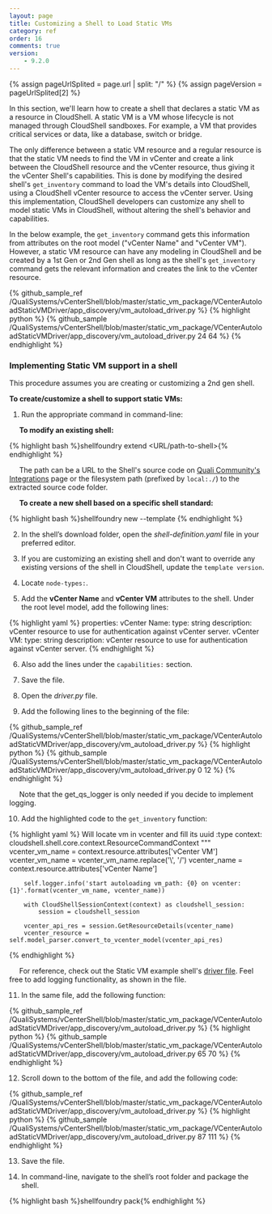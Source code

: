 ```yaml
---
layout: page
title: Customizing a Shell to Load Static VMs
category: ref
order: 16
comments: true
version:
    - 9.2.0
---
```


{% assign pageUrlSplited = page.url | split: "/" %}
{% assign pageVersion = pageUrlSplited[2] %}

In this section, we'll learn how to create a shell that declares a static VM as a resource in CloudShell. A static VM is a VM whose lifecycle is not managed through CloudShell sandboxes. For example, a VM that provides critical services or data, like a database, switch or bridge.


The only difference between a static VM resource and a regular resource is that the static VM needs to find the VM in vCenter and create a link between the CloudShell resource and the vCenter resource, thus giving it the vCenter Shell's capabilities. This is done by modifying the desired shell's `get_inventory` command to load the VM's details into CloudShell, using a CloudShell vCenter resource to access the vCenter server. Using this implementation, CloudShell developers can customize any shell to model static VMs in CloudShell, without altering the shell's behavior and capabilities.
 

In the below example, the `get_inventory` command gets this information from attributes on the root model ("vCenter Name" and "vCenter VM"). However, a static VM resource can have any modeling in CloudShell and be created by a 1st Gen or 2nd Gen shell as long as the shell's `get_inventory` command gets the relevant information and creates the link to the vCenter resource.

{% github_sample_ref /QualiSystems/vCenterShell/blob/master/static_vm_package/VCenterAutoloadStaticVMDriver/app_discovery/vm_autoload_driver.py %}
{% highlight python %}
{% github_sample /QualiSystems/vCenterShell/blob/master/static_vm_package/VCenterAutoloadStaticVMDriver/app_discovery/vm_autoload_driver.py 24 64  %}
{% endhighlight %}
 
### Implementing Static VM support in a shell

This procedure assumes you are creating or customizing a 2nd gen shell.

**To create/customize a shell to support static VMs:**

1) Run the appropriate command in command-line:

&nbsp;&nbsp;&nbsp;&nbsp;&nbsp;**To modify an existing shell:**

{% highlight bash %}shellfoundry extend <URL/path-to-shell>{% endhighlight %}

&nbsp;&nbsp;&nbsp;&nbsp;&nbsp;The path can be a URL to the Shell's source code on [Quali Community's Integrations](https://community.quali.com/integrations) page or the filesystem path (prefixed by `local:./`) to the extracted source code folder.

&nbsp;&nbsp;&nbsp;&nbsp;&nbsp;**To create a new shell based on a specific shell standard:**

{% highlight bash %}shellfoundry new <Shell-name> --template <template-name>{% endhighlight %}

2) In the shell’s download folder, open the *shell-definition.yaml* file in your preferred editor.

3) If you are customizing an existing shell and don't want to override any existing versions of the shell in CloudShell, update the `template version`.

4) Locate `node-types:`.

5) Add the **vCenter Name** and **vCenter VM** attributes to the shell. Under the root level model, add the following lines:

{% highlight yaml %}
properties:
  vCenter Name:
    type: string
    description: vCenter resource to use for authentication against vCenter server.
  vCenter VM:
    type: string
    description: vCenter resource to use for authentication against vCenter server.
{% endhighlight %}

6) Also add the lines under the `capabilities:` section.

7) Save the file.

8) Open the *driver.py* file.

9) Add the following lines to the beginning of the file:

{% github_sample_ref /QualiSystems/vCenterShell/blob/master/static_vm_package/VCenterAutoloadStaticVMDriver/app_discovery/vm_autoload_driver.py %}
{% highlight python %}
{% github_sample /QualiSystems/vCenterShell/blob/master/static_vm_package/VCenterAutoloadStaticVMDriver/app_discovery/vm_autoload_driver.py 0 12  %}
{% endhighlight %}

&nbsp;&nbsp;&nbsp;&nbsp;&nbsp;Note that the get_qs_logger is only needed if you decide to implement logging.

10) Add the highlighted code to the `get_inventory` function:

{% highlight yaml %}
        Will locate vm in vcenter and fill its uuid
        :type context: cloudshell.shell.core.context.ResourceCommandContext
        """
        vcenter_vm_name = context.resource.attributes['vCenter VM']
        vcenter_vm_name = vcenter_vm_name.replace('\\', '/')
        vcenter_name = context.resource.attributes['vCenter Name']

        self.logger.info('start autoloading vm_path: {0} on vcenter: {1}'.format(vcenter_vm_name, vcenter_name))

        with CloudShellSessionContext(context) as cloudshell_session:
            session = cloudshell_session

        vcenter_api_res = session.GetResourceDetails(vcenter_name)
        vcenter_resource = self.model_parser.convert_to_vcenter_model(vcenter_api_res)
{% endhighlight %}

&nbsp;&nbsp;&nbsp;&nbsp;&nbsp;For reference, check out the Static VM example shell's [driver file](https://github.com/QualiSystems/vCenterShell/blob/master/static_vm_package/VCenterAutoloadStaticVMDriver/app_discovery/vm_autoload_driver.py#L17-L64). Feel free to add logging functionality, as shown in the file.

11) In the same file, add the following function:

{% github_sample_ref /QualiSystems/vCenterShell/blob/master/static_vm_package/VCenterAutoloadStaticVMDriver/app_discovery/vm_autoload_driver.py %}
{% highlight python %}
{% github_sample /QualiSystems/vCenterShell/blob/master/static_vm_package/VCenterAutoloadStaticVMDriver/app_discovery/vm_autoload_driver.py 65 70  %}
{% endhighlight %}

12) Scroll down to the bottom of the file, and add the following code:

{% github_sample_ref /QualiSystems/vCenterShell/blob/master/static_vm_package/VCenterAutoloadStaticVMDriver/app_discovery/vm_autoload_driver.py %}
{% highlight python %}
{% github_sample /QualiSystems/vCenterShell/blob/master/static_vm_package/VCenterAutoloadStaticVMDriver/app_discovery/vm_autoload_driver.py 87 111  %}
{% endhighlight %}

13) Save the file.

14) In command-line, navigate to the shell’s root folder and package the shell.

{% highlight bash %}shellfoundry pack{% endhighlight %}

